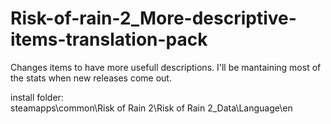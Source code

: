 # Risk-of-rain-2_More-descriptive-items-translation-pack
Changes items to have more usefull descriptions. I'll be mantaining most of the stats when new releases come out.

install folder:  
steamapps\common\Risk of Rain 2\Risk of Rain 2_Data\Language\en
